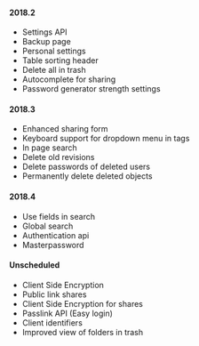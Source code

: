 #### 2018.2
 - Settings API
 - Backup page
 - Personal settings
 - Table sorting header
 - Delete all in trash
 - Autocomplete for sharing
 - Password generator strength settings
 
#### 2018.3
 - Enhanced sharing form
 - Keyboard support for dropdown menu in tags
 - In page search
 - Delete old revisions
 - Delete passwords of deleted users
 - Permanently delete deleted objects

#### 2018.4
 - Use fields in search
 - Global search
 - Authentication api
 - Masterpassword

#### Unscheduled
 - Client Side Encryption
 - Public link shares
 - Client Side Encryption for shares
 - Passlink API (Easy login)
 - Client identifiers
 - Improved view of folders in trash